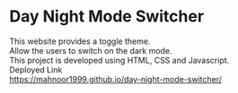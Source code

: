 # Day Night Mode Switcher
This website provides a toggle theme. </br>
Allow the users to switch on the dark mode.</br>
This project is developed using HTML, CSS and Javascript.</br>
Deployed Link </br>
https://mahnoor1999.github.io/day-night-mode-switcher/
